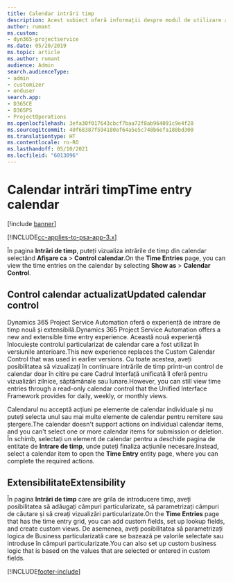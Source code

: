 ```yaml
---
title: Calendar intrări timp
description: Acest subiect oferă informații despre modul de utilizare a calendarului de intrări de timp.
author: rumant
ms.custom:
- dyn365-projectservice
ms.date: 05/20/2019
ms.topic: article
ms.author: rumant
audience: Admin
search.audienceType:
- admin
- customizer
- enduser
search.app:
- D365CE
- D365PS
- ProjectOperations
ms.openlocfilehash: 3efa30f017643cbcf7baa72f8ab964091c9e4f28
ms.sourcegitcommit: 40f68387f594180af64a5e5c748b6efa188bd300
ms.translationtype: HT
ms.contentlocale: ro-RO
ms.lasthandoff: 05/10/2021
ms.locfileid: "6013096"
---
```

# <a name="time-entry-calendar"></a><span data-ttu-id="877bb-103">Calendar intrări timp</span><span class="sxs-lookup"><span data-stu-id="877bb-103">Time entry calendar</span></span>

[!include [banner](../includes/psa-now-project-operations.md)]

[!INCLUDE[cc-applies-to-psa-app-3.x](../includes/cc-applies-to-psa-app-3x.md)]

<span data-ttu-id="877bb-104">În pagina **Intrări de timp**, puteți vizualiza intrările de timp din calendar selectând **Afișare ca** \> **Control calendar**.</span><span class="sxs-lookup"><span data-stu-id="877bb-104">On the **Time Entries** page, you can view the time entries on the calendar by selecting **Show as** \> **Calendar Control**.</span></span>

## <a name="updated-calendar-control"></a><span data-ttu-id="877bb-105">Control calendar actualizat</span><span class="sxs-lookup"><span data-stu-id="877bb-105">Updated calendar control</span></span>

<span data-ttu-id="877bb-106">Dynamics 365 Project Service Automation oferă o experiență de intrare de timp nouă și extensibilă.</span><span class="sxs-lookup"><span data-stu-id="877bb-106">Dynamics 365 Project Service Automation offers a new and extensible time entry experience.</span></span> <span data-ttu-id="877bb-107">Această nouă experiență înlocuiește controlul particularizat de calendar care a fost utilizat în versiunile anterioare.</span><span class="sxs-lookup"><span data-stu-id="877bb-107">This new experience replaces the Custom Calendar Control that was used in earlier versions.</span></span> <span data-ttu-id="877bb-108">Cu toate acestea, aveți posibilitatea să vizualizați în continuare intrările de timp printr-un control de calendar doar în citire pe care Cadrul Interfață unificată îl oferă pentru vizualizări zilnice, săptămânale sau lunare.</span><span class="sxs-lookup"><span data-stu-id="877bb-108">However, you can still view time entries through a read-only calendar control that the Unified Interface Framework provides for daily, weekly, or monthly views.</span></span>

<span data-ttu-id="877bb-109">Calendarul nu acceptă acțiuni pe elemente de calendar individuale și nu puteți selecta unul sau mai multe elemente de calendar pentru remitere sau ștergere.</span><span class="sxs-lookup"><span data-stu-id="877bb-109">The calendar doesn't support actions on individual calendar items, and you can't select one or more calendar items for submission or deletion.</span></span> <span data-ttu-id="877bb-110">În schimb, selectați un element de calendar pentru a deschide pagina de entitate de **Intrare de timp**, unde puteți finaliza acțiunile necesare.</span><span class="sxs-lookup"><span data-stu-id="877bb-110">Instead, select a calendar item to open the **Time Entry** entity page, where you can complete the required actions.</span></span>

## <a name="extensibility"></a><span data-ttu-id="877bb-111">Extensibilitate</span><span class="sxs-lookup"><span data-stu-id="877bb-111">Extensibility</span></span>

<span data-ttu-id="877bb-112">În pagina **Intrări de timp** care are grila de introducere timp, aveți posibilitatea să adăugați câmpuri particularizate, să parametrizați câmpuri de căutare și să creați vizualizări particularizate.</span><span class="sxs-lookup"><span data-stu-id="877bb-112">On the **Time Entries** page that has the time entry grid, you can add custom fields, set up lookup fields, and create custom views.</span></span> <span data-ttu-id="877bb-113">De asemenea, aveți posibilitatea să parametrizați logica de Business particularizată care se bazează pe valorile selectate sau introduse în câmpuri particularizate.</span><span class="sxs-lookup"><span data-stu-id="877bb-113">You can also set up custom business logic that is based on the values that are selected or entered in custom fields.</span></span>


[!INCLUDE[footer-include](../includes/footer-banner.md)]
